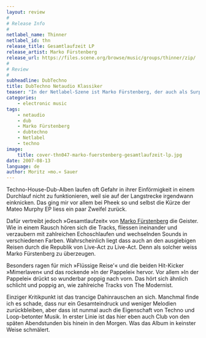 ```yaml
---
layout: review
#
# Release Info
#
netlabel_name: Thinner
netlabel_id: thn
release_title: Gesamtlaufzeit LP
release_artist: Marko Fürstenberg
release_url: https://files.scene.org/browse/music/groups/thinner/zip/
#
# Review
#
subheadline: DubTechno
title: DubTechno Netaudio Klassiker
teaser: "In der Netlabel-Szene ist Marko Fürstenberg, der auch als Surphase unterwegs ist, kein Unbekannter. Der Netaudio-Künstler verströmt mit jeder Pore Dub-Techno in Reinform. Seine Echolot-Signale sendet er in sämtliche Untiefen und positionierte sich mit eigenem Trademark-Sound auf Netlabels wie Thinner, Realaudio oder Stadtgrün. Sein Album »Gesamtlaufzeit« gehört immer noch zu vielschichtigsten Alben des Genres."
categories:
    - electronic music
tags:
    - netaudio
    - dub
    - Marko Fürstenberg
    - dubtechno
    - Netlabel
    - techno
image:
    title: cover-thn047-marko-fuerstenberg-gesamtlaufzeit-lp.jpg
date: 2007-08-13
language: de
author: Moritz »mo.« Sauer
---
```

Techno-House-Dub-Alben laufen oft Gefahr in ihrer Einförmigkeit in einem Durchlauf nicht zu funktionieren, weil sie auf der Langstrecke irgendwann einknicken. Das ging mir vor allem bei Pheek so und selbst die Kürze der Mateo Murphy EP liess ein paar Zweifel zurück.

Dafür vertreibt jedoch »Gesamtlaufzeit« von [Marko Fürstenberg](http://www.surphase.com) die Geister. Wie in einem Rausch hören sich die Tracks, fliessen ineinander und verzaubern mit zahlreichen Echoschlaufen und wechselnden Sounds in verschiedenen Farben. Wahrscheinlich liegt dass auch an den ausgiebigen Reisen durch die Republik von Live-Act zu Live-Act. Denn als solcher weiss Marko Fürstenberg zu überzeugen.

Besonders ragen für mich »Flüssige Reise'« und die beiden Hit-Kicker »Mimerlaven« und das rockende »In der Pappelei« hervor. Vor allem »In der Pappelei« drückt so wunderbar poppig nach vorn. Das hört sich ähnlich schlicht und poppig an, wie zahlreiche Tracks von The Modernist.

Einziger Kritikpunkt ist das trancige Dahinrauschen an sich. Manchmal finde ich es schade, dass nur ein Gesamteindruck und weniger Melodien zurückbleiben, aber dass ist nunmal auch die Eigenschaft von Techno und Loop-betonter Musik. In erster Linie ist das hier eben auch Club von den späten Abendstunden bis hinein in den Morgen. Was das Album in keinster Weise schmälert.

